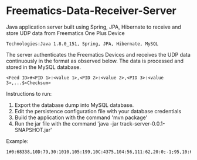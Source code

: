 # Freematics-Data-Receiver-Server
Java application server built using Spring, JPA, Hibernate to receive and store UDP data from Freematics One Plus Device
 ```
 Technologies:Java 1.8.0_151, Spring, JPA, Hibernate, MySQL
 ```
 The server authenticates the Freematics Devices and receives the UDP data continuously in the format as observed below. The data is processed and stored in the MySQL database.
 ```
<Feed ID>#<PID 1>:<value 1>,<PID 2>:<value 2>,<PID 3>:<value 3>,...$<Checksum>
```
Instructions to run:
1. Export the database dump into MySQL database.
2. Edit the persistence configuration file with your database credentials
3. Build the application with the command 'mvn package'
4. Run the jar file with the command 'java -jar track-server-0.0.1-SNAPSHOT.jar'

Example:
```
1#0:68338,10D:79,30:1010,105:199,10C:4375,104:56,111:62,20:0;-1;95,10:6454200,A:-32.727482,B:150.150301,C:159,D:0,F:5,24:1250*7A
```
